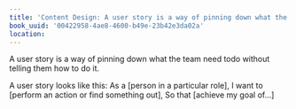 ```yaml
---
title: 'Content Design: A user story is a way of pinning down what the team need tod…'
book_uuid: '00422958-4ae8-4600-b49e-23b42e3da02a'
location: 
---
```


A user story is a way of pinning down what the team need todo without
telling them how to do it.

A user story looks like this: As a [person in a particular role], I want to
[perform an action or find something out], So that [achieve my goal of...]